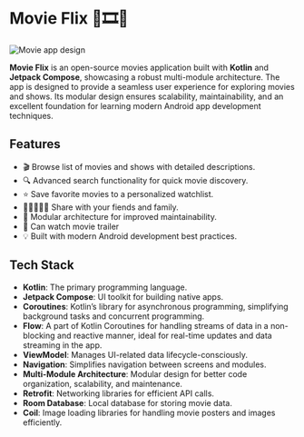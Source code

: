 # **Movie Flix** 🍿🎞️🥤

![Movie app design](https://github.com/user-attachments/assets/0ad1d879-4c80-4880-a4bd-e4703e133812)

**Movie Flix** is an open-source movies application built with **Kotlin** and **Jetpack Compose**, showcasing a robust multi-module architecture. The app is designed to provide a seamless user experience for exploring movies and shows. Its modular design ensures scalability, maintainability, and an excellent foundation for learning modern Android app development techniques.

## Features

- 🎬 Browse list of movies and shows with detailed descriptions.
- 🔍 Advanced search functionality for quick movie discovery.
- ⭐ Save favorite movies to a personalized watchlist.
- 🤝👯‍♂️👯‍♀️  Share with your fiends and family.
- 📂 Modular architecture for improved maintainability.
- 🎥 Can watch movie trailer 
- 💡 Built with modern Android development best practices.

## Tech Stack

- **Kotlin**: The primary programming language.
- **Jetpack Compose**: UI toolkit for building native apps.
- **Coroutines**: Kotlin’s library for asynchronous programming, simplifying background tasks and concurrent programming.
- **Flow**: A part of Kotlin Coroutines for handling streams of data in a non-blocking and reactive manner, ideal for real-time updates and data streaming in the app. 
- **ViewModel**: Manages UI-related data lifecycle-consciously.
- **Navigation**: Simplifies navigation between screens and modules.
- **Multi-Module Architecture**: Modular design for better code organization, scalability, and maintenance.
- **Retrofit**: Networking libraries for efficient API calls.
- **Room Database**: Local database for storing movie data.
- **Coil**: Image loading libraries for handling movie posters and images efficiently.


